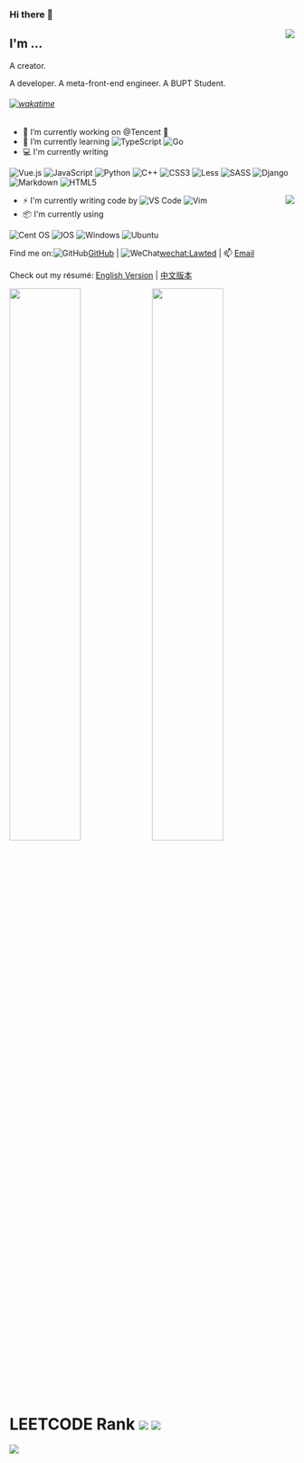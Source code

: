 ### Hi there 👋

<img align="right" src="https://github-readme-stats.vercel.app/api?username=LAWTED&show_icons=true&title_color=ffffff&icon_color=bb2acf&text_color=daf7dc&bg_color=151515" />

## I'm ...

<p>A creator. </p>A developer. A meta-front-end engineer. A BUPT Student. 

###### [![wakatime](https://wakatime.com/badge/user/b538f533-3e8c-4b7b-ab49-7aab7771d31c.svg)](https://wakatime.com/@b538f533-3e8c-4b7b-ab49-7aab7771d31c) 

- 🔭 I’m currently working on @Tencent 🐧
- 🌱 I’m currently learning ![TypeScript](https://img.shields.io/badge/typescript-%23007ACC.svg?style=for-the-badge&logo=typescript&logoColor=white) ![Go](https://img.shields.io/badge/go-%2300ADD8.svg?style=for-the-badge&logo=go&logoColor=white)
- 💻 I'm currently writing 

![Vue.js](https://img.shields.io/badge/vuejs-%2335495e.svg?style=for-the-badge&logo=vuedotjs&logoColor=%234FC08D) ![JavaScript](https://img.shields.io/badge/javascript-%23323330.svg?style=for-the-badge&logo=javascript&logoColor=%23F7DF1E) ![Python](https://img.shields.io/badge/python-3670A0?style=for-the-badge&logo=python&logoColor=ffdd54) ![C++](https://img.shields.io/badge/c++-%2300599C.svg?style=for-the-badge&logo=c%2B%2B&logoColor=white) ![CSS3](https://img.shields.io/badge/css3-%231572B6.svg?style=for-the-badge&logo=css3&logoColor=white) ![Less](https://img.shields.io/badge/less-2B4C80?style=for-the-badge&logo=less&logoColor=white) ![SASS](https://img.shields.io/badge/SASS-hotpink.svg?style=for-the-badge&logo=SASS&logoColor=white) ![Django](https://img.shields.io/badge/django-%23092E20.svg?style=for-the-badge&logo=django&logoColor=white) ![Markdown](https://img.shields.io/badge/markdown-%23000000.svg?style=for-the-badge&logo=markdown&logoColor=white) ![HTML5](https://img.shields.io/badge/html5-%23E34F26.svg?style=for-the-badge&logo=html5&logoColor=white)

<img align="right" src="https://github-readme-stats.vercel.app/api/top-langs/?username=LAWTED&layout=compact&exclude_repo=sumy7.github.io&title_color=ffffff&icon_color=bb2acf&text_color=daf7dc&bg_color=151515" />

- ⚡ I'm currently writing code by ![VS Code](http://img.shields.io/badge/-VS%20Code-007ACC?style=flat-square&logo=visual-studio-code&logoColor=ffffff) ![Vim](https://img.shields.io/badge/VIM-%2311AB00.svg?style=for-the-badge&logo=vim&logoColor=white)
- :package: I'm currently using 

![Cent OS](https://img.shields.io/badge/cent%20os-002260?style=for-the-badge&logo=centos&logoColor=F0F0F0) ![IOS](https://img.shields.io/badge/iOS-000000?style=for-the-badge&logo=ios&logoColor=white) ![Windows](https://img.shields.io/badge/Windows-0078D6?style=for-the-badge&logo=windows&logoColor=white) ![Ubuntu](https://img.shields.io/badge/Ubuntu-E95420?style=for-the-badge&logo=ubuntu&logoColor=white)


Find me on:![GitHub](https://img.shields.io/badge/github-%23121011.svg?style=for-the-badge&logo=github&logoColor=white)[GitHub](https://github.com/LAWTED) | ![WeChat](https://img.shields.io/badge/WeChat-07C160?style=for-the-badge&logo=wechat&logoColor=white)[wechat:Lawted]() | 📫 [Email](mailto:wmz@bupt.edu.cn)

Check out my résumé: [English Version](https://github.com/LAWTED/resume/blob/master/README.md) | [中文版本](https://github.com/LAWTED/resume/blob/master/README.zh.md)

<img src="https://user-images.githubusercontent.com/56634309/155322762-c0819ee4-864c-4fb4-bfdd-42ff716966d8.gif" width="50%"><img src="https://user-images.githubusercontent.com/56634309/155669771-831ea527-7f7a-41d0-828a-f65836719568.gif" width="50%">

# LEETCODE Rank ![](https://leetcode-badge.haozibi.dev/v1cn/ranking/lawted.svg)  ![](https://leetcode-badge.haozibi.dev/v1cn/solved/lawted.svg)
![](https://leetcode-badge.haozibi.dev/v1cn/chart/submission-calendar/lawted.svg)

